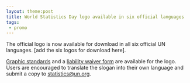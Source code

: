 ```yaml
---
layout: theme:post
title: World Statistics Day logo available in six official languages
tags:
 - promo
---
```


The official logo is now available for download in all six official UN languages. [add the six logos for download here].

[Graphic standards](#) and a [liability waiver form](#) are available for the logo. Users are encouraged to translate the slogan into their own language and submit a copy to <statistics@un.org>.
